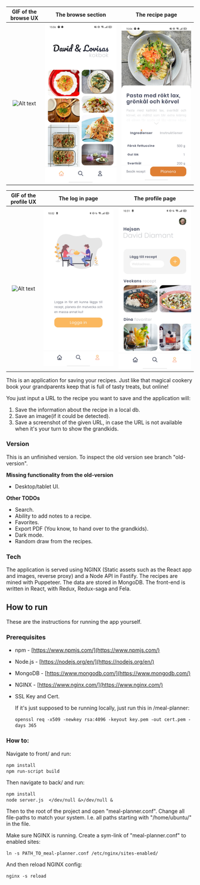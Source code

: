 |                 GIF of the browse UX                 |                    The browse section                    |                        The recipe page                        |
| :--------------------------------------------------: | :------------------------------------------------------: | :-----------------------------------------------------------: |
| ![Alt text](demo.gif?raw=true "Meal planner UI GIF") | ![Alt text](demo1.jpg?raw=true "Meal planner UI browse") | ![Alt text](demo2.jpg?raw=true "Meal planner UI recipe page") |

|                 GIF of the profile UX                 |                    The log in page                    |                        The profile page                        |
| :---------------------------------------------------: | :---------------------------------------------------: | :------------------------------------------------------------: |
| ![Alt text](demo1.gif?raw=true "Meal planner UI GIF") | ![Alt text](demo3.jpg?raw=true "Meal planner log in") | ![Alt text](demo4.jpg?raw=true "Meal planner UI profile page") |

This is an application for saving your recipes. Just like that magical cookery book your grandparents keep that is full of tasty treats, but online!

You just input a URL to the recipe you want to save and the application will:

1. Save the information about the recipe in a local db.
2. Save an image(if it could be detected).
3. Save a screenshot of the given URL, in case the URL is not available when it's your turn to show the grandkids.

### Version

This is an unfinished version. To inspect the old version see branch "old-version".

**Missing functionality from the old-version**

- Desktop/tablet UI.

**Other TODOs**

- Search.
- Ability to add notes to a recipe.
- Favorites.
- Export PDF (You know, to hand over to the grandkids).
- Dark mode.
- Random draw from the recipes.

### Tech

The application is served using NGINX (Static assets such as the React app and images, reverse proxy) and a Node API in Fastify.
The recipes are mined with Puppeteer.
The data are stored in MongoDB.
The front-end is written in React, with Redux, Redux-saga and Fela.

## How to run

These are the instructions for running the app yourself.

### Prerequisites

- npm - [https://www.npmjs.com/](https://www.npmjs.com/)
- Node.js - [https://nodejs.org/en/](https://nodejs.org/en/)
- MongoDB - [https://www.mongodb.com/](https://www.mongodb.com/)
- NGINX - [https://www.nginx.com/](https://www.nginx.com/)
- SSL Key and Cert.

  If it's just supposed to be running locally, just run this in /meal-planner:

  ```
  openssl req -x509 -newkey rsa:4096 -keyout key.pem -out cert.pem -days 365
  ```

### How to:

Navigate to front/ and run:

```
npm install
npm run-script build
```

Then navigate to back/ and run:

```
npm install
node server.js  </dev/null &>/dev/null &
```

Then to the root of the project and open "meal-planner.conf". Change all file-paths to match your system. I.e. all paths starting with "/home/ubuntu/" in the file.

Make sure NGINX is running. Create a sym-link of "meal-planner.conf" to enabled sites:

```
ln -s PATH_TO_meal-planner.conf /etc/nginx/sites-enabled/
```

And then reload NGINX config:

```
nginx -s reload
```
